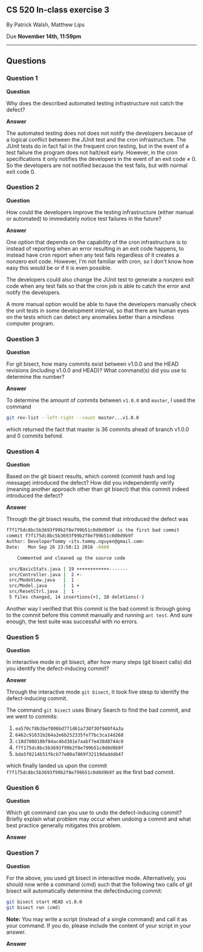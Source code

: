 ## CS 520 In-class exercise 3
By Patrick Walsh, Matthew Lips

Due **November 14th, 11:59pm**

---

## Questions

### Question 1

**Question**

Why does the described automated testing infrastructure not catch the defect?

**Answer**

The automated testing does not does not notify the developers because of a logical conflict between the JUnit test and the cron infrastructure. The JUnit tests do in fact fail in the frequent cron testing, but in the event of a test failure the program does not halt/exit early. However, in the cron specifications it only notifies the developers in the event of an exit code ≠ 0. So the developers are not notified because the test fails, but with normal exit code 0.

### Question 2

**Question**

How could the developers improve the testing infrastructure (either manual or automated) to immediately notice test failures in the future?

**Answer**

One option that depends on the capability of the cron infrastructure is to instead of reporting when an error resulting in an exit code happens, to instead have cron report when any test fails regardless of it creates a nonzero exit code. However, I'm not familiar with cron, so I don't know how easy this would be or if it is even possible.

The developers could also change the JUnit test to generate a nonzero exit code when any test fails so that the cron job is able to catch the error and notify the developers.

A more manual option would be able to have the developers manually check the unit tests in some development interval, so that there are human eyes on the tests which can detect any anomalies better than a mindless computer program.

### Question 3

**Question**

For git bisect, how many commits exist between v1.0.0 and the HEAD revisions (including v1.0.0 and HEAD)? What command(s) did you use to determine the number?

**Answer**

To determine the amount of commits between `v1.0.0` and `master`, I used the command

```sh
git rev-list --left-right --count master...v1.0.0
```

which returned the fact that master is 36 commits ahead
of branch v1.0.0 and 0 commits behind.

### Question 4

**Question**

Based on the git bisect results, which commit (commit hash and log message) introduced the defect? How did you independently verify (meaning another approach other than git bisect) that this commit indeed introduced the defect?

**Answer**

Through the git bisect results, the commit that introduced the defect was

```sh
f7f175dc8bc5b3693f99b2f8e799b51c0d0d9b9f is the first bad commit
commit f7f175dc8bc5b3693f99b2f8e799b51c0d0d9b9f
Author: DeveloperTommy <its.tommy.nguyen@gmail.com>
Date:   Mon Sep 26 23:58:11 2016 -0400

    Commented and cleaned up the source code

 src/BasicStats.java | 19 ++++++++++++-------
 src/Controller.java |  2 +-
 src/ModeView.java   |  1 -
 src/Model.java      |  1 +
 src/ResetCtrl.java  |  1 -
 5 files changed, 14 insertions(+), 10 deletions(-)
```

Another way I verified that this commit is the bad commit is through going to the commit before this commit manually and running `ant test`. And sure enough, the test suite was successful with no errors.

### Question 5

**Question**

In interactive mode in git bisect, after how many steps (git bisect calls) did you identify the defect-inducing commit?

**Answer**

Through the interactive mode `git bisect`, it took five stesp to identify the defect-inducing commit.

The command `git bisect` uses Binary Search to find the bad commit, and we went to commits:

1. `ea570cf8b3bef806bd771d61a738f30f940f4a3a`
2. `6462c91631b264a2e6b252335fe77bc3ca14d268`
3. `c18d700010bf84ac4bd301e7aabf7e438d0744c0`
4. `f7f175dc8bc5b3693f99b2f8e799b51c0d0d9b9f`
5. `bda5f0214b51f6cb77e00a7869f32119dadddb47`

which finally landed us upon the commit `f7f175dc8bc5b3693f99b2f8e799b51c0d0d9b9f` as the first bad commit. 

### Question 6

**Question**

Which git command can you use to undo the defect-inducing commit? Briefly explain what problem
may occur when undoing a commit and what best practice generally mitigates this problem.

**Answer**

### Question 7

**Question**

For the above, you used git bisect in interactive mode. Alternatively, you should now write a command ⟨cmd⟩ such that the following two calls of git bisect will automatically determine the defectinducing commit:
```sh
git bisect start HEAD v1.0.0
git bisect run ⟨cmd⟩
```
**Note:** You may write a script (instead of a single command) and call it as your command. If you do, please include the content of your script in your answer.

**Answer**

